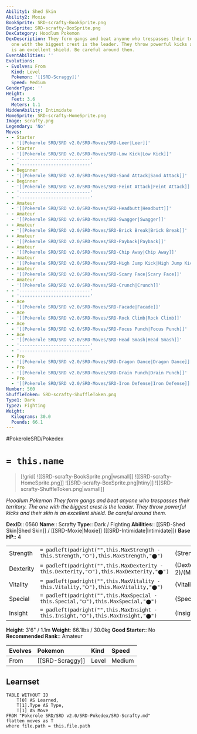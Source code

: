 ```yaml
---
Ability1: Shed Skin
Ability2: Moxie
BookSprite: SRD-scrafty-BookSprite.png
BoxSprite: SRD-scrafty-BoxSprite.png
DexCategory: Hoodlum Pokemon
DexDescription: They form gangs and beat anyone who trespasses their territory. The
  one with the biggest crest is the leader. They throw powerful kicks and their skin
  is an excellent shield. Be careful around them.
EventAbilities: ''
Evolutions:
- Evolves: From
  Kind: Level
  Pokemon: '[[SRD-Scraggy]]'
  Speed: Medium
GenderType: ''
Height:
  Feet: 3.6
  Meters: 1.1
HiddenAbility: Intimidate
HomeSprite: SRD-scrafty-HomeSprite.png
Image: scrafty.png
Legendary: 'No'
Moves:
- - Starter
  - '[[Pokerole SRD/SRD v2.0/SRD-Moves/SRD-Leer|Leer]]'
- - Starter
  - '[[Pokerole SRD/SRD v2.0/SRD-Moves/SRD-Low Kick|Low Kick]]'
- - '---------------------------'
  - '---------------------------'
- - Beginner
  - '[[Pokerole SRD/SRD v2.0/SRD-Moves/SRD-Sand Attack|Sand Attack]]'
- - Beginner
  - '[[Pokerole SRD/SRD v2.0/SRD-Moves/SRD-Feint Attack|Feint Attack]]'
- - '---------------------------'
  - '---------------------------'
- - Amateur
  - '[[Pokerole SRD/SRD v2.0/SRD-Moves/SRD-Headbutt|Headbutt]]'
- - Amateur
  - '[[Pokerole SRD/SRD v2.0/SRD-Moves/SRD-Swagger|Swagger]]'
- - Amateur
  - '[[Pokerole SRD/SRD v2.0/SRD-Moves/SRD-Brick Break|Brick Break]]'
- - Amateur
  - '[[Pokerole SRD/SRD v2.0/SRD-Moves/SRD-Payback|Payback]]'
- - Amateur
  - '[[Pokerole SRD/SRD v2.0/SRD-Moves/SRD-Chip Away|Chip Away]]'
- - Amateur
  - '[[Pokerole SRD/SRD v2.0/SRD-Moves/SRD-High Jump Kick|High Jump Kick]]'
- - Amateur
  - '[[Pokerole SRD/SRD v2.0/SRD-Moves/SRD-Scary Face|Scary Face]]'
- - Amateur
  - '[[Pokerole SRD/SRD v2.0/SRD-Moves/SRD-Crunch|Crunch]]'
- - '---------------------------'
  - '---------------------------'
- - Ace
  - '[[Pokerole SRD/SRD v2.0/SRD-Moves/SRD-Facade|Facade]]'
- - Ace
  - '[[Pokerole SRD/SRD v2.0/SRD-Moves/SRD-Rock Climb|Rock Climb]]'
- - Ace
  - '[[Pokerole SRD/SRD v2.0/SRD-Moves/SRD-Focus Punch|Focus Punch]]'
- - Ace
  - '[[Pokerole SRD/SRD v2.0/SRD-Moves/SRD-Head Smash|Head Smash]]'
- - '---------------------------'
  - '---------------------------'
- - Pro
  - '[[Pokerole SRD/SRD v2.0/SRD-Moves/SRD-Dragon Dance|Dragon Dance]]'
- - Pro
  - '[[Pokerole SRD/SRD v2.0/SRD-Moves/SRD-Drain Punch|Drain Punch]]'
- - Pro
  - '[[Pokerole SRD/SRD v2.0/SRD-Moves/SRD-Iron Defense|Iron Defense]]'
Number: 560
ShuffleToken: SRD-scrafty-ShuffleToken.png
Type1: Dark
Type2: Fighting
Weight:
  Kilograms: 30.0
  Pounds: 66.1
---
```


#PokeroleSRD/Pokedex

# `= this.name`

> [!grid]
> ![[SRD-scrafty-BookSprite.png|wsmall]]
> ![[SRD-scrafty-HomeSprite.png]]
> ![[SRD-scrafty-BoxSprite.png|htiny]]
> ![[SRD-scrafty-ShuffleToken.png|wsmall]]


*Hoodlum Pokemon*
*They form gangs and beat anyone who trespasses their territory. The one with the biggest crest is the leader. They throw powerful kicks and their skin is an excellent shield. Be careful around them.*

**DexID**:: 0560
**Name**:: Scrafty
**Type**:: Dark / Fighting
**Abilities**:: [[SRD-Shed Skin|Shed Skin]] / [[SRD-Moxie|Moxie]] ([[SRD-Intimidate|Intimidate]])
**Base HP**:: 4

|           |                                                                                        |                                          |
| --------- | -------------------------------------------------------------------------------------- | ---------------------------------------- |
| Strength  | `= padleft(padright("",this.MaxStrength - this.Strength,"⭘"),this.MaxStrength,"⬤")`    | (Strength::2)/(MaxStrength::5)   |
| Dexterity | `= padleft(padright("",this.MaxDexterity - this.Dexterity,"⭘"),this.MaxDexterity,"⬤")` | (Dexterity:: 2)/(MaxDexterity::4) |
| Vitality  | `= padleft(padright("",this.MaxVitality - this.Vitality,"⭘"),this.MaxVitality,"⬤")`    | (Vitality::3)/(MaxVitality::6)   |
| Special   | `= padleft(padright("",this.MaxSpecial - this.Special,"⭘"),this.MaxSpecial,"⬤")`       | (Special::2)/(MaxSpecial::4)     |
| Insight   | `= padleft(padright("",this.MaxInsight - this.Insight,"⭘"),this.MaxInsight,"⬤")`       | (Insight::3)/(MaxInsight::6)     |

**Height**: 3'6" / 1.1m
**Weight**: 66.1lbs / 30.0kg
**Good Starter**:: No
**Recommended Rank**:: Amateur

| Evolves   | Pokemon         | Kind   | Speed   |
|:----------|:----------------|:-------|:--------|
| From      | [[SRD-Scraggy]] | Level  | Medium  |

## Learnset

```dataview
TABLE WITHOUT ID
    T[0] AS Learned,
    T[1].Type AS Type,
    T[1] AS Move
FROM "Pokerole SRD/SRD v2.0/SRD-Pokedex/SRD-Scrafty.md"
flatten moves as T
where file.path = this.file.path
```
